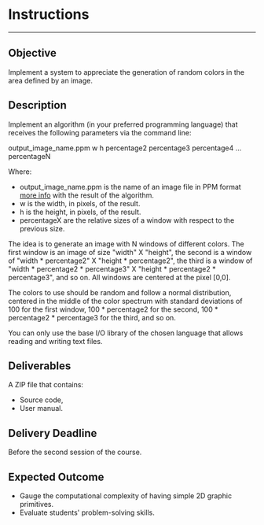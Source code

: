 # Instructions
----------
## Objective

Implement a system to appreciate the generation of random colors in the area defined by an image.

## Description

Implement an algorithm (in your preferred programming language) that receives the following parameters via the command line:

output_image_name.ppm w h percentage2 percentage3 percentage4 ... percentageN

Where:
- output_image_name.ppm is the name of an image file in PPM format [more info](http://netpbm.sourceforge.net/doc/ppm.html) with the result of the algorithm.
- w is the width, in pixels, of the result.
- h is the height, in pixels, of the result.
- percentageX are the relative sizes of a window with respect to the previous size.

The idea is to generate an image with N windows of different colors. The first window is an image of size "width" X "height", the second is a window of "width * percentage2" X "height * percentage2", the third is a window of "width * percentage2 * percentage3" X "height * percentage2 * percentage3", and so on. All windows are centered at the pixel [0,0].

The colors to use should be random and follow a normal distribution, centered in the middle of the color spectrum with standard deviations of 100 for the first window, 100 * percentage2 for the second, 100 * percentage2 * percentage3 for the third, and so on.

You can only use the base I/O library of the chosen language that allows reading and writing text files.

## Deliverables
A ZIP file that contains:

- Source code,
- User manual.

## Delivery Deadline
Before the second session of the course.

## Expected Outcome
- Gauge the computational complexity of having simple 2D graphic primitives.
- Evaluate students' problem-solving skills.